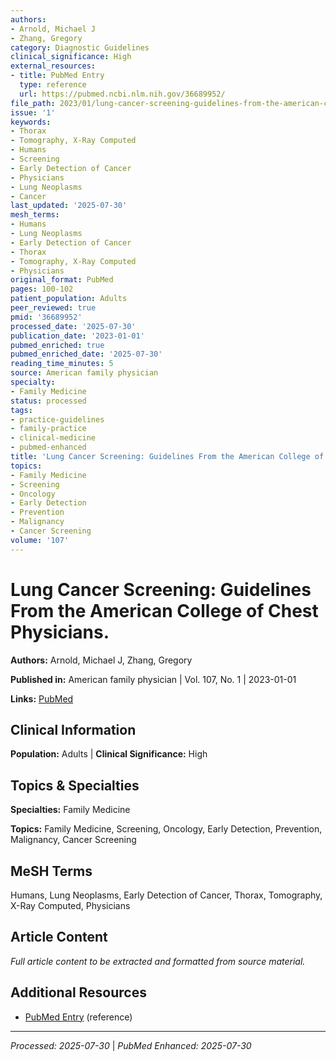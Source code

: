 ```yaml
---
authors:
- Arnold, Michael J
- Zhang, Gregory
category: Diagnostic Guidelines
clinical_significance: High
external_resources:
- title: PubMed Entry
  type: reference
  url: https://pubmed.ncbi.nlm.nih.gov/36689952/
file_path: 2023/01/lung-cancer-screening-guidelines-from-the-american-college-o.md
issue: '1'
keywords:
- Thorax
- Tomography, X-Ray Computed
- Humans
- Screening
- Early Detection of Cancer
- Physicians
- Lung Neoplasms
- Cancer
last_updated: '2025-07-30'
mesh_terms:
- Humans
- Lung Neoplasms
- Early Detection of Cancer
- Thorax
- Tomography, X-Ray Computed
- Physicians
original_format: PubMed
pages: 100-102
patient_population: Adults
peer_reviewed: true
pmid: '36689952'
processed_date: '2025-07-30'
publication_date: '2023-01-01'
pubmed_enriched: true
pubmed_enriched_date: '2025-07-30'
reading_time_minutes: 5
source: American family physician
specialty:
- Family Medicine
status: processed
tags:
- practice-guidelines
- family-practice
- clinical-medicine
- pubmed-enhanced
title: 'Lung Cancer Screening: Guidelines From the American College of Chest Physicians.'
topics:
- Family Medicine
- Screening
- Oncology
- Early Detection
- Prevention
- Malignancy
- Cancer Screening
volume: '107'
---
```


# Lung Cancer Screening: Guidelines From the American College of Chest Physicians.

**Authors:** Arnold, Michael J, Zhang, Gregory

**Published in:** American family physician | Vol. 107, No. 1 | 2023-01-01

**Links:** [PubMed](https://pubmed.ncbi.nlm.nih.gov/36689952/)

## Clinical Information

**Population:** Adults | **Clinical Significance:** High

## Topics & Specialties

**Specialties:** Family Medicine

**Topics:** Family Medicine, Screening, Oncology, Early Detection, Prevention, Malignancy, Cancer Screening

## MeSH Terms

Humans, Lung Neoplasms, Early Detection of Cancer, Thorax, Tomography, X-Ray Computed, Physicians

## Article Content

*Full article content to be extracted and formatted from source material.*

## Additional Resources

- [PubMed Entry](https://pubmed.ncbi.nlm.nih.gov/36689952/) (reference)

---

*Processed: 2025-07-30* | *PubMed Enhanced: 2025-07-30*
